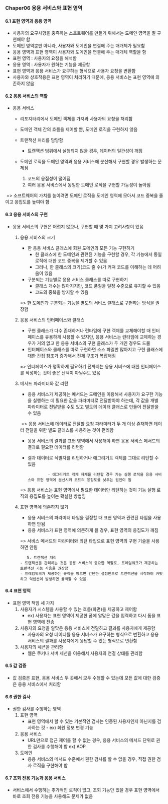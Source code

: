 ### Chaper06 응용 서비스와 표현 영역



#### 6.1 표현 영역과 응용 영역

- 사용자의 요구사항을 충족하는 소프트웨어를 만들기 위해서는 도메인 영역을 잘 구현해야 함
- 도메인 영역뿐만 아니라, 사용자와 도메인을 연결해 주는 매개체가 필요함
- 응용 영역과 표현 영역이 사용자와 도메인을 연결해 주는 매개체 역할을 함
- 표현 영역 : 사용자의 요청을 해석함
- 응용 영역 : 사용자가 원하는 기능을 제공함
- 표현 영역과 응용 서비스가 요구하는 형식으로 사용자 요청을 변환함
- 사용자와 상호작용은 표현 영역이 처리하기 때문에, 응용 서비스는 표현 영역에 의존하지 않음

#### 6.2 응용 서비스의 역할

- 응용 서비스

  - 리포지터리에서 도메인 객체를 가져와 사용자의 요청을 처리함

  - 도메인 객체 간의 흐름을 제어할 뿐, 도메인 로직을 구현하지 않음

  - 트랜잭션 처리를 담당함
    - 트랜잭션 범위에서 실행되지 않을 경우, 데이터의 일관성이 깨짐

  - 도메인 로직을 도메인 영역과 응용 서비스에 분산해서 구현할 경우 발생하는 문제점
    1. 코드의 응집성이 떨어짐
    2. 여러 응용 서비스에서 동일한 도메인 로직을 구현할 가능성이 높아짐

​	=> 소프트웨어의 가치를 높이려면 도메인 로직을 도메인 영역에 모아서 코드 중복을 줄이고 응집도를 높여야 함

#### 6.3 응용 서비스의 구현

- 응용 서비스의 구현은 어렵지 않으나, 구현할 때 몇 가지 고려사항이 있음

  1. 응용 서비스의 크기

     - 한 응용 서비스 클래스에 회원 도메인의 모든 기능 구현하기
       - 한 클래스에 한 도메인과 관련된 기능을 구현할 경우, 각 기능에서 동일 로직에 대한 코드 중복을 제거할 수 있음
       - 그러나, 한 클래스의 크기(코드 줄 수)가 커져 코드를 이해하는 데 어려움이 있음
     - 구분되는 기능별로 응용 서비스 클래스를 따로 구현하기
       - 클래스 개수는 많아지지만, 코드 품질을 일정 수준으로 유지할 수 있음
       - 코드의 중복을 방지할 수 있음

     => 한 도메인과 구분되는 기능을 별도의 서비스 클래스로 구현하는 방식을 권장함

  2. 응용 서비스의 인터페이스와 클래스

     - 구현 클래스가 다수 존재하거나 런타임에 구현 객체를 교체해야할 때 인터페이스를 유용하게 사용할 수 있지만, 응용 서비스는 런타임에 교체하는 경우가 거의 없고 한 응용 서비스의 구현 클래스가 두 개인 경우도 드묾
     - 인터페이스와 클래스를 따로 구현하면 소스 파일만 많아지고 구현 클래스에 대한 간접 참조가 증가해서 전체 구조가 복잡해짐

     => 인터페이스가 명확하게 필요하기 전까지는 응용 서비스에 대한 인터페이스를 작성하는 것이 좋은 선택이 아닐수도 있음

  3. 메서드 파라미터와 값 리턴

     - 응용 서비스가 제공하는 메서드는 도메인을 이용해서 사용자가 요구한 기능을 실행하는 데 필요한 값을 파라미터로 전달받아야 하는데, 각 값을 개별 파라미터로 전달받을 수도 있고 별도의 데이터 클래스로 만들어 전달받을 수 있음

     ​	=> 응용 서비스에 데이터로 전달할 요청 파라미터가 두 개 이상 존재하면 데이터 전달을 위한 별도 클래스를 사용하는 것이 편리함

     - 응용 서비스의 결과를 표현 영역에서 사용해야 하면 응용 서비스 메서드의 결과로 필요한 데이터를 리턴함

     - 결과 데이터로 식별자를 리턴하거나 애그리거트 객체를 그대로 리턴할 수 있음

     				- 애그리거트 객체 자체를 리턴할 경우 기능 실행 로직을 응용 서비스와 표현 영역에 분산시켜 코드의 응집도를 낮추는 원인이 됨

     => 응용 서비스는 표현 영역에서 필요한 데이터만 리턴하는 것이 기능 실행 로직의 응집도를 높이는 확실한 방법임

  4. 표현 영역에 의존하지 않기

     - 응용 서비스의 파라미터 타입을 결정할 때 표현 영역과 관련된 타입을 사용하면 안됨
     - 응용 서비스가 표현 영역에 의존하게 될 경우, 표현 영역의 응집도가 깨짐

     => 서비스 메서드의 파라미터와 리턴 타입으로 표현 영역의 구현 기술을 사용하면 안됨

    		5. 트랜잭션 처리	
         - 트랜잭션을 관리하는 것은 응용 서비스의 중요한 역할로, 프레임워크가 제공하는 트랜잭션 기능 사용을 권장함
         - 프레임워크가 제공하는 규칙을 따르면 간단한 설정만으로 트랜잭션을 시작하여 커밋하고 익셉션이 발생하면 롤백할 수 있음

#### 6.4 표현 영역

- 표현 영역 책임 세 가지
  1. 사용자가 시스템을 사용할 수 있는 흐름(화면)을 제공하고 제어함
     - ex) 사용자는 표현 영역이 제공한 폼에 알맞은 값을 입력하고 다시 폼을 표현 영역에 전송
  2. 사용자의 요청을 알맞은 응용 서비스에 전달하고 결과를 사용자에게 제공함
     - 사용자의 요청 데이터를 응용 서비스가 요구하는 형식으로 변환하고 응용 서비스의 결과를 사용자에게 응답할 수 있는 형식으로 변환함
  3. 사용자의 세션을 관리함
     - 웹은 쿠키나 서버 세션을 이용해서 사용자의 연결 상태를 관리함

#### 6.5 값 검증

- 값 검증은 표현, 응용 서비스 두 곳에서 모두 수행할 수 있는데 모든 값에 대한 검증은 응용 서비스에서 처리함

#### 6.6 권한 검사

- 권한 검사를 수행하는 영역 
  1. 표현 영역
     - 표현 영역에서 할 수 있는 기본적인 검사는 인증된 사용자인지 아닌지를 검사하는 것 - ex) 회원 정보 변경 기능
  2. 응용 서비스
     - URL만으로 접근 제어를 할 수 없는 경우, 응용 서비스의 메서드 단위로 권한 검사를 수행해야 함 ex) AOP
  3. 도메인
     - 응용 서비스의 메서드 수준에서 권한 검사를 할 수 없을 경우, 직접 권한 검사 로직을 구현해야 함

#### 6.7 조회 전용 기능과 응용 서비스

- 서비스에서 수행하는 추가적인 로직이 없고, 조회 기능만 있을 경우 표현 영역에서 바로 조회 전용 기능을 사용해도 문제가 없음

